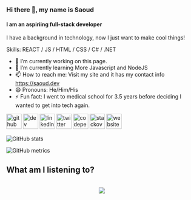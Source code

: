 ### Hi there 👋, my name is Saoud
#### I am an aspiriing full-stack developer
I have a background in technology, now I just want to make cool things!

Skills: REACT / JS / HTML / CSS / C# / .NET

- 🔭 I’m currently working on this page. 
- 🌱 I’m currently learning More Javascript and NodeJS 
- 📫 How to reach me: Visit my site and it has my contact info https://saoud.dev 
- 😄 Pronouns: He/Him/His 
- ⚡ Fun fact: I went to medical school for 3.5 years before deciding I wanted to get into tech again. 


[<img src='https://cdn.jsdelivr.net/npm/simple-icons@3.0.1/icons/github.svg' alt='github' height='40'>](https://github.com/saoud)  [<img src='https://cdn.jsdelivr.net/npm/simple-icons@3.0.1/icons/dev-dot-to.svg' alt='dev' height='40'>](https://dev.to/saoud)  [<img src='https://cdn.jsdelivr.net/npm/simple-icons@3.0.1/icons/linkedin.svg' alt='linkedin' height='40'>](https://www.linkedin.com/in/saoud/)  [<img src='https://cdn.jsdelivr.net/npm/simple-icons@3.0.1/icons/twitter.svg' alt='twitter' height='40'>](https://twitter.com/asimplenation)  [<img src='https://cdn.jsdelivr.net/npm/simple-icons@3.0.1/icons/codepen.svg' alt='codepen' height='40'>](https://codepen.io/saoud)  [<img src='https://cdn.jsdelivr.net/npm/simple-icons@3.0.1/icons/stackoverflow.svg' alt='stackoverflow' height='40'>](https://stackoverflow.com/users/asimplenation)  [<img src='https://cdn.jsdelivr.net/npm/simple-icons@3.0.1/icons/icloud.svg' alt='website' height='40'>](saoud.dev)  

![GitHub stats](https://github-readme-stats.vercel.app/api?username=saoud&show_icons=true)  

![GitHub metrics](https://metrics.lecoq.io/saoud)

## What am I listening to? 
  

<br/>  

<div align="center"><img src="https://spotify-github-profile.vercel.app/api/view?uid=asimplenation&cover_image=true&theme=default" /></div>  

<br/> 

